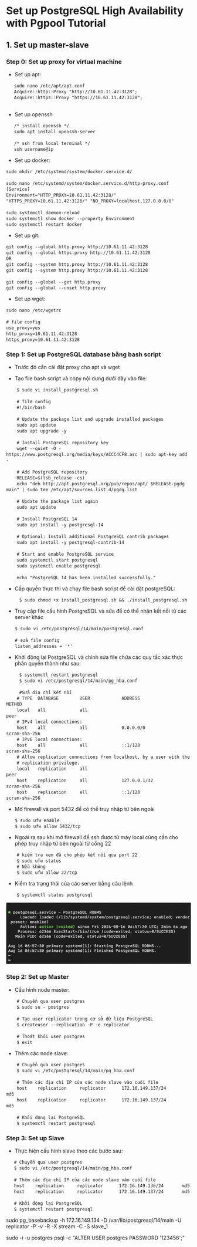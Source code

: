 # Set up PostgreSQL High Availability with Pgpool Tutorial

## 1. Set up master-slave

### Step 0: Set up proxy for virtual machine
- Set up apt:
 ```shell
    sudo nano /etc/apt/apt.conf
    Acquire::http::Proxy "http://10.61.11.42:3128";
    Acquire::https::Proxy "https://10.61.11.42:3128";
    
```
- Set up openssh
 ```shell
    /* install openssh */
    sudo apt install openssh-server  

    /* ssh from local terminal */
    ssh username@ip
```

- Set up docker:

 ```shell
sudo mkdir /etc/systemd/system/docker.service.d/

sudo nano /etc/systemd/system/docker.service.d/http-proxy.conf
[Service]
Environment="HTTP_PROXY=10.61.11.42:3128/" "HTTPS_PROXY=10.61.11.42:3128/" "NO_PROXY=localhost,127.0.0.0/8"

sudo systemctl daemon-reload
sudo systemctl show docker --property Environment
sudo systemctl restart docker

```

- Set up git: 
 ```shell
git config --global http.proxy http://10.61.11.42:3128
git config --global https.proxy http://10.61.11.42:3128
OR
git config --system http.proxy http://10.61.11.42:3128
git config --system http.proxy http://10.61.11.42:3128

git config --global --get http.proxy
git config --global --unset http.proxy

```
- Set up wget:

 ```shell
sudo nano /etc/wgetrc

# file config
use_proxy=yes
http_proxy=10.61.11.42:3128
https_proxy=10.61.11.42:3128
```

### Step 1: Set up PostgreSQL database bằng bash script
<!-- - [Set up PostgreSQL server](https://dev.to/vishalpaalakurthi/how-to-set-up-a-postgresql-server-on-a-virtual-machine-473f)
- [Enable PostgreSQL replicas](https://www.heatware.net/postgresql/setup-data-replication-postgresql-ubuntu/)
- Tạo replicas thì replicas có feature chấp nhận read-only connections còn primary có thể chấp nhận cả read-write connection -->

- Trước đó cần cài đặt proxy cho apt và wget

- Tạo file bash script và copy nội dung dưới đây vào file:

```shell
    $ sudo vi install_postgresql.sh

    # file config
    #!/bin/bash

    # Update the package list and upgrade installed packages
    sudo apt update
    sudo apt upgrade -y

    # Install PostgreSQL repository key
    wget --quiet -O - https://www.postgresql.org/media/keys/ACCC4CF8.asc | sudo apt-key add -

    # Add PostgreSQL repository
    RELEASE=$(lsb_release -cs)
    echo "deb http://apt.postgresql.org/pub/repos/apt/ $RELEASE-pgdg main" | sudo tee /etc/apt/sources.list.d/pgdg.list

    # Update the package list again
    sudo apt update

    # Install PostgreSQL 14
    sudo apt install -y postgresql-14

    # Optional: Install additional PostgreSQL contrib packages
    sudo apt install -y postgresql-contrib-14

    # Start and enable PostgreSQL service
    sudo systemctl start postgresql
    sudo systemctl enable postgresql

    echo "PostgreSQL 14 has been installed successfully."
 ```

- Cấp quyền thực thi và chạy file bash script để cài đặt postgreSQL:
```shell
     $ sudo chmod +x install_postgresql.sh && ./install_postgresql.sh
```

- Truy cập file cấu hình PostgreSQL và sửa để có thể nhận kết nối từ các server khác
     ```shell
     $ sudo vi /etc/postgresql/14/main/postgresql.conf

     # sửa file config
     listen_addresses = '*'
     ```

- Khởi động lại PostgreSQL và chỉnh sửa file chứa các quy tắc xác thực phân quyền thành như sau:

```shell
     $ systemctl restart postgresql 
     $ sudo vi /etc/postgresql/14/main/pg_hba.conf 

     #Sửa địa chỉ kết nối
    # TYPE  DATABASE        USER            ADDRESS                 METHOD
    local   all             all                                     peer
    # IPv4 local connections:
    host    all             all             0.0.0.0/0               scram-sha-256
    # IPv6 local connections:
    host    all             all             ::1/128                 scram-sha-256
    # Allow replication connections from localhost, by a user with the
    # replication privilege.
    local   replication     all                                     peer
    host    replication     all             127.0.0.1/32            scram-sha-256
    host    replication     all             ::1/128                 scram-sha-256
```

- Mở firewall và port 5432 để có thể truy nhập từ bên ngoài

    ```shell
    $ sudo ufw enable 
    $ sudo ufw allow 5432/tcp
     ```

- Ngoài ra sau khi mở firewall để ssh được từ máy local cũng cần cho phép truy nhập từ bên ngoài từ cổng 22

```shell
    # kiểm tra xem đã cho phép kết nối qua port 22
    $ sudo ufw status
    # Nếu không
    $ sudo ufw allow 22/tcp
 ```
- Kiểm tra trạng thái của các server bằng câu lệnh

```shell
    $ systemctl status postgresql
```

![img](../assets/postgresql_set_up.png)

### Step 2: Set up Master
- Cấu hình node master:
```shell
    # Chuyển qua user postgres
    $ sudo su - postgres

    # Tạo user replicator trong cơ sở dữ liệu PostgreSQL
    $ createuser --replication -P -e replicator

    # Thoát khỏi user postgres
    $ exit
 ```

- Thêm các node slave:
```shell
    # Chuyển qua user postgres
    $ sudo vi /etc/postgresql/14/main/pg_hba.conf

    # Thêm các địa chỉ IP của các node slave vào cuối file
    host    replication     replicator      172.16.149.137/24       md5
    host    replication     replicator      172.16.149.137/24       md5

    # Khởi động lại PostgreSQL
    $ systemctl restart postgresql

```

### Step 3: Set up Slave
- Thực hiện cấu hình slave theo các bước sau:

 ```shell
    # Chuyển qua user postgres
    $ sudo vi /etc/postgresql/14/main/pg_hba.conf

    # Thêm các địa chỉ IP của các node slave vào cuối file
    host    replication     replicator      172.16.149.136/24       md5
    host    replication     replicator      172.16.149.137/24       md5

    # Khởi động lại PostgreSQL
    $ systemctl restart postgresql

```
    


sudo pg_basebackup -h 172.16.149.134 -D /var/lib/postgresql/14/main -U replicator -P -v -R -X stream -C -S slave_1

sudo -i -u postgres psql -c "ALTER USER postgres PASSWORD '123456';"
